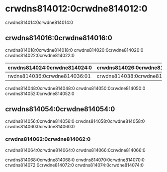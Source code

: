 # crwdns814012:0crwdne814012:0

<p class="description">crwdns814014:0crwdne814014:0</p>

## crwdns814016:0crwdne814016:0

crwdns814018:0crwdne814018:0 crwdns814020:0crwdne814020:0 crwdns814022:0crwdne814022:0

| crwdns814024:0crwdne814024:0 | crwdns814026:0crwdne814026:0 | crwdns814028:0crwdne814028:0 | crwdns814030:0crwdne814030:0 | crwdns814032:0crwdne814032:0 | crwdns814034:0crwdne814034:0 |
|:---------------------------- |:---------------------------- |:---------------------------- |:---------------------------- |:---------------------------- |:---------------------------- |
| rwdns814036:0crwdne814036:01 | crwdns814038:0crwdne814038:0 | crwdns814040:0crwdne814040:0 | crwdns814042:0crwdne814042:0 | crwdns814044:0crwdne814044:0 | crwdns814046:0crwdne814046:0 |

crwdns814048:0crwdne814048:0 crwdns814050:0crwdne814050:0 crwdns814052:0crwdne814052:0

## crwdns814054:0crwdne814054:0

crwdns814056:0crwdne814056:0 crwdns814058:0crwdne814058:0 crwdns814060:0crwdne814060:0

### crwdns814062:0crwdne814062:0

crwdns814064:0crwdne814064:0 crwdns814066:0crwdne814066:0

crwdns814068:0crwdne814068:0 crwdns814070:0crwdne814070:0 crwdns814072:0crwdne814072:0 crwdns814074:0crwdne814074:0